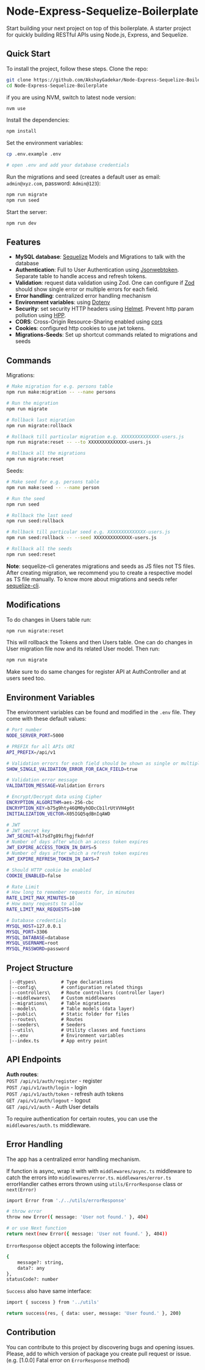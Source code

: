 # Node-Express-Sequelize-Boilerplate
Start building your next project on top of this boilerplate. A starter project for quickly building RESTful APIs using Node.js, Express, and Sequelize.

## Quick Start
To install the project, follow these steps.
Clone the repo:

```bash
git clone https://github.com/AkshayGadekar/Node-Express-Sequelize-Boilerplate.git
cd Node-Express-Sequelize-Boilerplate
```
if you are using NVM, switch to latest node version:
```bash
nvm use
```
Install the dependencies:

```bash
npm install
```
Set the environment variables:

```bash
cp .env.example .env

# open .env and add your database credentials
```
Run the migrations and seed (creates a default user as email: `admin@xyz.com`, password: `Admin@123`):
```bash
npm run migrate
npm run seed
```
Start the server:
```bash
npm run dev
```

## Features
- **MySQL database**: [Sequelize](https://sequelize.org/docs/v6/) Models and Migrations to talk with the database
- **Authentication**: Full to User Authentication using [Jsonwebtoken](https://www.npmjs.com/package/jsonwebtoken). Separate table to handle access and refresh tokens.
- **Validation**: request data validation using Zod. One can configure if [Zod](https://zod.dev/) should show single error or multiple errors for each field.
- **Error handling**: centralized error handling mechanism
- **Environment variables**: using [Dotenv](https://www.npmjs.com/package/dotenv)
- **Security**: set security HTTP headers using [Helmet](https://www.npmjs.com/package/helmet). Prevent http param pollution using [HPP](https://www.npmjs.com/package/hpp).
- **CORS**: Cross-Origin Resource-Sharing enabled using [cors](https://www.npmjs.com/package/cors)
- **Cookies**: configured http cookies to use jwt tokens.
- **Migrations-Seeds**: Set up shortcut commands related to migrations and seeds

## Commands
Migrations:
```bash
# Make migration for e.g. persons table
npm run make:migration -- --name persons

# Run the migration
npm run migrate

# Rollback last migration
npm run migrate:rollback

# Rollback till particular migration e.g. XXXXXXXXXXXXXX-users.js
npm run migrate:reset -- --to XXXXXXXXXXXXXX-users.js

# Rollback all the migrations
npm run migrate:reset
```
Seeds:
```bash
# Make seed for e.g. persons table
npm run make:seed -- --name person

# Run the seed
npm run seed

# Rollback the last seed 
npm run seed:rollback

# Rollback till particular seed e.g. XXXXXXXXXXXXXX-users.js
npm run seed:rollback -- --seed XXXXXXXXXXXXXX-users.js

# Rollback all the seeds
npm run seed:reset

```
**Note**: sequelize-cli generates migrations and seeds as JS files not TS files. After creating migration, we recommend you to create a respective model as TS file manually.
To know more about migrations and seeds refer [sequelize-cli](https://sequelize.org/docs/v6/other-topics/migrations/).

## Modifications
To do changes in Users table run:
```bash
npm run migrate:reset
```
This will rollback the Tokens and then Users table. One can do changes in User migration file now and its related User model. Then run:
```bash
npm run migrate
``` 
Make sure to do same changes for register API at AuthController and at users seed too.

## Environment Variables
The environment variables can be found and modified in the `.env` file. They come with these default values:

```bash
# Port number
NODE_SERVER_PORT=5000

# PREFIX for all APIs URI
API_PREFIX=/api/v1

# Validation errors for each field should be shown as single or multiple
SHOW_SINGLE_VALIDATION_ERROR_FOR_EACH_FIELD=true

# Validation error message 
VALIDATION_MESSAGE=Validation Errors

# Encrypt/Decrypt data using Cipher
ENCRYPTION_ALGORITHM=aes-256-cbc
ENCRYPTION_KEY=b75g9hty46QM0yhODcCb1lrUtVVH4g6t
INITIALIZATION_VECTOR=X05IGQ5qdBnIqAWD

# JWT
# JWT secret key
JWT_SECRET=kl7sd7g89ifhgjfkdnfdf
# Number of days after which an access token expires
JWT_EXPIRE_ACCESS_TOKEN_IN_DAYS=5
# Number of days after which a refresh token expires
JWT_EXPIRE_REFRESH_TOKEN_IN_DAYS=7

# Should HTTP cookie be enabled
COOKIE_ENABLED=false

# Rate Limit
# How long to remember requests for, in minutes
RATE_LIMIT_MAX_MINUTES=10
# How many requests to allow
RATE_LIMIT_MAX_REQUESTS=100

# Database credentials
MYSQL_HOST=127.0.0.1
MYSQL_PORT=3306
MYSQL_DATABASE=database
MYSQL_USERNAME=root
MYSQL_PASSWORD=password
```

## Project Structure
```
 |--@types\         # Type declarations
 |--config\         # configuration related things
 |--controllers\    # Route controllers (controller layer)
 |--middlewares\    # Custom middlewares
 |--migrations\     # Table migrations
 |--models\         # Table models (data layer)
 |--public\         # Static folder for files
 |--routes\         # Routes
 |--seeders\        # Seeders
 |--utils\          # Utility classes and functions
 |--.env            # Environment variables
 |--index.ts        # App entry point
```

## API Endpoints
**Auth routes**:\
`POST /api/v1/auth/register` - register\
`POST /api/v1/auth/login` - login\
`POST /api/v1/auth/token` - refresh auth tokens\
`GET /api/v1/auth/logout` - logout\
`GET /api/v1/auth` - Auth User details

To require authentication for certain routes, you can use the `middlewares/auth.ts` middleware.

## Error Handling
The app has a centralized error handling mechanism.

If function is async, wrap it with with `middlewares/async.ts` middleware to catch the errors into `middlewares/error.ts`. `middlewares/error.ts` errorHandler cathes errors thrown using `utils/ErrorResponse` class or `next(Error)`
```bash
import Error from './../utils/errorResponse'

# throw error
throw new Error({ message: 'User not found.' }, 404)

# or use Next function
return next(new Error({ message: 'User not found.' }, 404))
```
`ErrorResponse` object accepts the following interface:
```bash
{
    message?: string,
    data?: any
},
statusCode?: number
```
`Success` also have same interface:
```bash
import { success } from '../utils'

return success(res, { data: user, message: 'User found.' }, 200)
```

## Contribution

You can contribute to this project by discovering bugs and opening issues. Please, add to which version of package you create pull request or issue. (e.g. [1.0.0] Fatal error on `ErrorResponse` method)
